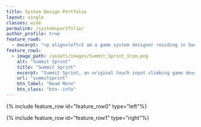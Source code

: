 ```yaml
---
title: System Design Portfolio
layout: single
classes: wide
permalink: /systemsportfolio/
author_profile: true
feature_row0:
  - excerpt: "<p align=left>I am a game system designer residing in Sweden and studying at Futuregames, Stockholm. Previous to design, I also worked in localization and release management for 4 years at Sega, Oizumi Amuzio, and as a freelancer. My past roles have helped me learn a great deal about how games are made, and I leverage that experience while designing and working with others.</p>"
feature_row1:
  - image_path: /assets/images/Summit_Sprint_Icon.png
    alt: "Summit Sprint"
    title: "Summit Sprint"
    excerpt: "Summit Sprint, an original touch input climbing game developed in Unity."
    url: "summitsprint"
    btn_label: "Read More"
    btn_class: "btn--info"
---
```

{% include feature_row id="feature_row0" type="left"%}

{% include feature_row id="feature_row1" type="right"%}